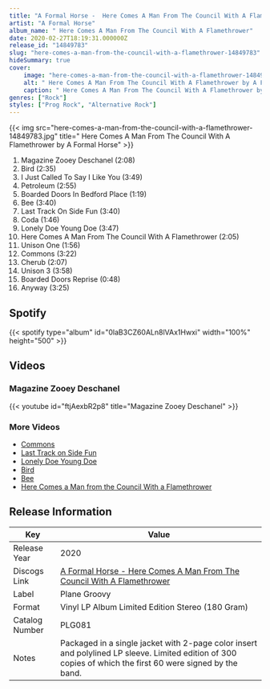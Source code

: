 ```yaml
---
title: "A Formal Horse -  Here Comes A Man From The Council With A Flamethrower"
artist: "A Formal Horse"
album_name: " Here Comes A Man From The Council With A Flamethrower"
date: 2020-02-27T18:19:31.000000Z
release_id: "14849783"
slug: "here-comes-a-man-from-the-council-with-a-flamethrower-14849783"
hideSummary: true
cover:
    image: "here-comes-a-man-from-the-council-with-a-flamethrower-14849783.jpg"
    alt: " Here Comes A Man From The Council With A Flamethrower by A Formal Horse"
    caption: " Here Comes A Man From The Council With A Flamethrower by A Formal Horse"
genres: ["Rock"]
styles: ["Prog Rock", "Alternative Rock"]
---
```


{{< img src="here-comes-a-man-from-the-council-with-a-flamethrower-14849783.jpg" title=" Here Comes A Man From The Council With A Flamethrower by A Formal Horse" >}}

<!-- section break -->

1. Magazine Zooey Deschanel (2:08)
2. Bird (2:35)
3. I Just Called To Say I Like You (3:49)
4. Petroleum (2:55)
5. Boarded Doors In Bedford Place (1:19)
6. Bee (3:40)
7. Last Track On Side Fun (3:40)
8. Coda (1:46)
9. Lonely Doe Young Doe (3:47)
10. Here Comes A Man From The Council With A Flamethrower (2:05)
11. Unison One (1:56)
12. Commons (3:22)
13. Cherub (2:07)
14. Unison 3 (3:58)
15. Boarded Doors Reprise (0:48)
16. Anyway (3:25)

<!-- section break -->


## Spotify
{{< spotify type="album" id="0laB3CZ60ALn8lVAx1Hwxi" width="100%" height="500" >}}



## Videos
### Magazine Zooey Deschanel
{{< youtube id="ftjAexbR2p8" title="Magazine Zooey Deschanel" >}}<br>

### More Videos

- [Commons](https://www.youtube.com/watch?v=AXcwWhRVprw)
- [Last Track on Side Fun](https://www.youtube.com/watch?v=xYV9TkBML_I)
- [Lonely Doe Young Doe](https://www.youtube.com/watch?v=yg-M0hI6cXY)
- [Bird](https://www.youtube.com/watch?v=kJydOXYAGB0)
- [Bee](https://www.youtube.com/watch?v=vNAS4q54L0A)
- [Here Comes a Man from the Council With a Flamethrower](https://www.youtube.com/watch?v=LdWKULgyC2I)


## Release Information
|  Key           | Value                                                |
| ---------------| ---------------------------------------------------- |
| Release Year   | 2020                                   |
| Discogs Link   | [A Formal Horse -  Here Comes A Man From The Council With A Flamethrower](https://www.discogs.com/release/14849783-A-Formal-Horse-Here-Comes-A-Man-From-The-Council-With-A-Flamethrower) |
| Label          | Plane Groovy |
| Format         | Vinyl LP Album Limited Edition Stereo (180 Gram) |
| Catalog Number | PLG081 |
| Notes | Packaged in a single jacket with 2-page color insert and polylined LP sleeve.  Limited edition of 300 copies of which the first 60 were signed by the band. |